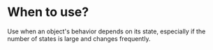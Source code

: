 # When to use?
Use when an object's behavior depends on its state, especially if the number of states is large and changes frequently.